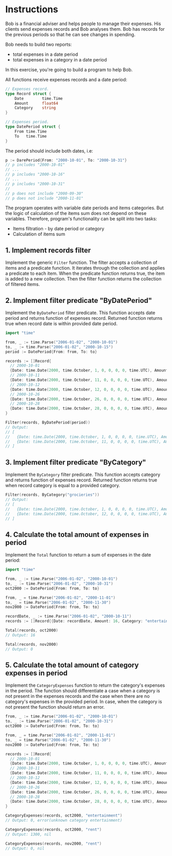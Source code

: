 # Instructions

Bob is a financial adviser and helps people to manage their expenses. His clients send expenses records and Bob analyses them. Bob has records for the previous periods so that he can see changes in spending.

Bob needs to build two reports:
* total expenses in a date period
* total expenses in a category in a date period

In this exercise, you're going to build a program to help Bob.

All functions receive expenses records and a date period:
```go
// Expenses record.
type Record struct {
	Date        time.Time
	Amount      float64
	Category    string
}

// Expenses period.
type DatePeriod struct {
	From time.Time
	To   time.Time
}
```

The period should include both dates, i.e:
```go
p := DarePeriod{From: "2000-10-01", To: "2000-10-31"}
// p includes "2000-10-01"
// ...
// p includes "2000-10-16"
// ...
// p includes "2000-10-31"
//
// p does not include "2000-09-30"
// p does not include "2000-11-01"
```

The program operates with variable date periods and items categories. But the logic of calculation of the items sum does not depend on these variables. Therefore, program's functionality can be split into two tasks:
* Items filtration - by date period or category
* Calculation of items sum

## 1. Implement records filter
Implement the generic `Filter` function. The filter accepts a collection of items and a predicate function. It iterates through the collection and applies a predicate to each item. When the predicate function returns true, the item is added to a new collection. Then the filter function returns the collection of filtered items.

## 2. Implement filter predicate "ByDatePeriod"
Implement the `ByDatePeriod` filter predicate. This function accepts date period and returns function of expenses record. Returned function returns true when record date is within provided date period.

```go
import "time"

from, _ := time.Parse("2006-01-02", "2000-10-01")
to, _ := time.Parse("2006-01-02", "2000-10-15")
period := DatePeriod{From: from, To: to}

records := []Record{
  // 2000-10-01
  {Date: time.Date(2000, time.October, 1, 0, 0, 0, 0, time.UTC), Amount: 15, Category: "grocieries"},
  // 2000-10-11
  {Date: time.Date(2000, time.October, 11, 0, 0, 0, 0, time.UTC), Amount: 300, Category: "utility-bills"},
  // 2000-10-12
  {Date: time.Date(2000, time.October, 12, 0, 0, 0, 0, time.UTC), Amount: 28, Category: "grocieries"},
  // 2000-10-26
  {Date: time.Date(2000, time.October, 26, 0, 0, 0, 0, time.UTC), Amount: 300, Category: "university"},
  // 2000-10-28
  {Date: time.Date(2000, time.October, 28, 0, 0, 0, 0, time.UTC), Amount: 1300, Category: "rent"},
}

Filter(records, ByDatePeriod(period))
// Output:
// [
//   {Date: time.Date(2000, time.October, 1, 0, 0, 0, 0, time.UTC), Amount: 15, Category: "grocieries"},
//   {Date: time.Date(2000, time.October, 11, 0, 0, 0, 0, time.UTC), Amount: 300, Category: "utility-bills"},
// ]
```

## 3. Implement filter predicate "ByCategory"
Implement the `ByCategory` filter predicate. This function accepts category and returns function of expenses record. Returned function returns true when record category is equal to a provided category.

```go
Filter(records, ByCategory("grocieries"))
// Output:
// [
//   {Date: time.Date(2000, time.October, 1, 0, 0, 0, 0, time.UTC), Amount: 15, Category: "grocieries"},
//   {Date: time.Date(2000, time.October, 12, 0, 0, 0, 0, time.UTC), Amount: 28, Category: "grocieries"},
// ]
```

## 4. Calculate the total amount of expenses in period
Implement the `Total` function to return a sum of expenses in the date period:

```go
import "time"

from, _ := time.Parse("2006-01-02", "2000-10-01")
to, _ := time.Parse("2006-01-02", "2000-10-31")
oct2000 := DatePeriod{From: from, To: to}

from, _ = time.Parse("2006-01-02", "2000-11-01")
to, _ = time.Parse("2006-01-02", "2000-11-30")
nov2000 := DatePeriod{From: from, To: to}

recordDate, _ := time.Parse("2006-01-02", "2000-10-11")
records := []Record{{Date: recordDate, Amount: 16, Category: "entertainment"}}

Total(records, oct2000)
// Output: 16

Total(records, nov2000)
// Output: 0
```

## 5. Calculate the total amount of category expenses in period
Implement the `CategoryExpenses` function to return the category's expenses in the period. The function should differentiate a case when a category is not present in the expenses records and the case when there are no category's expenses in the provided period.
In case, when the category is not present the function should return an error.

```go
from, _ := time.Parse("2006-01-02", "2000-10-01")
to, _ := time.Parse("2006-01-02", "2000-10-31")
oct2000 := DatePeriod{From: from, To: to}

from, _ = time.Parse("2006-01-02", "2000-11-01")
to, _ = time.Parse("2006-01-02", "2000-11-30")
nov2000 := DatePeriod{From: from, To: to}

records := []Record{
  // 2000-10-01
  {Date: time.Date(2000, time.October, 1, 0, 0, 0, 0, time.UTC), Amount: 15, Category: "grocieries"},
  // 2000-10-11
  {Date: time.Date(2000, time.October, 11, 0, 0, 0, 0, time.UTC), Amount: 300, Category: "utility-bills"},
  // 2000-10-12
  {Date: time.Date(2000, time.October, 12, 0, 0, 0, 0, time.UTC), Amount: 28, Category: "grocieries"},
  // 2000-10-26
  {Date: time.Date(2000, time.October, 26, 0, 0, 0, 0, time.UTC), Amount: 300, Category: "university"},
  // 2000-10-28
  {Date: time.Date(2000, time.October, 28, 0, 0, 0, 0, time.UTC), Amount: 1300, Category: "rent"},
}

CategoryExpenses(records, oct2000, "entertainment")
// Output: 0, error(unknown category entertainment)

CategoryExpenses(records, oct2000, "rent")
// Output: 1300, nil

CategoryExpenses(records, nov2000, "rent")
// Output: 0, nil
```
